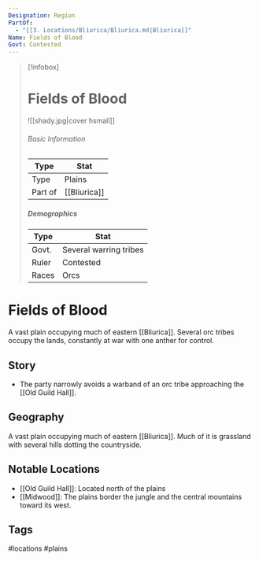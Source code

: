 ```yaml
---
Designation: Region
PartOf:
  - "[[3. Locations/Bliurica/Bliurica.md|Bliurica]]"
Name: Fields of Blood
Govt: Contested
---
```

> [!infobox]
> # Fields of Blood
> ![[shady.jpg|cover hsmall]]
> ###### Basic Information
> | Type | Stat |
> | ---- | ---- |
> | Type| Plains |
> | Part of | [[Bliurica]] |
> ##### Demographics
> | Type | Stat |
> | ---- | ---- |
> | Govt. |Several warring tribes |
> | Ruler | Contested |
> |Races|Orcs|

# Fields of Blood
A vast plain occupying much of eastern [[Bliurica]]. Several orc tribes occupy the lands, constantly at war with one anther for control.

## Story
- The party narrowly avoids a warband of an orc tribe approaching the [[Old Guild Hall]].
## Geography
A vast plain occupying much of eastern [[Bliurica]]. Much of it is grassland with several hills dotting the countryside.

##  Notable Locations
- [[Old Guild Hall]]: Located north of the plains
- [[Midwood]]: The plains border the jungle and the central mountains toward its west.



## Tags
#locations #plains